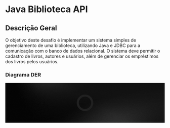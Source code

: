 # Java Biblioteca API


## Descrição Geral
O objetivo deste desafio é implementar um sistema simples de gerenciamento de uma biblioteca, utilizando Java e JDBC para a comunicação com o banco de dados relacional. O sistema deve permitir o cadastro de livros, autores e usuários, além de gerenciar os empréstimos dos livros pelos usuários.


### Diagrama DER
![PauloAlecio](https://github.com/PauloAlecio/PauloAlecio/blob/main/assets/red-Banner-1584px-396px.gif)
